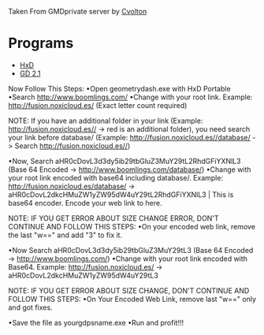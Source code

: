 Taken From GMDprivate server by [Cvolton](https://github.com/Cvolton)

 # Programs

- [HxD](https://mh-nexus.de/en/downloads.php?product=HxD20)
- [GD 2.1](http://www.mediafire.com/file/zvy1554tsdd2qd6/Geometry_Dash_2.11_PC.zip/file)

Now Follow This Steps:
•Open geometrydash.exe with HxD Portable
•Search http://www.boomlings.com/
•Change with your root link. Example: http://fusion.noxicloud.es/ (Exact letter count required)

NOTE: If you have an additional folder in your link (Example: http://fusion.noxicloud.es// -> red is an additional folder), you need search your link before database/ (Example: http://fusion.noxicloud.es//database/ -> Search http://fusion.noxicloud.es//)

•Now, Search aHR0cDovL3d3dy5ib29tbGluZ3MuY29tL2RhdGFiYXNlL3 (Base 64 Encoded -> http://www.boomlings.com/database/)
•Change with your root link encoded with base64 including database/. Example: http://fusion.noxicloud.es/database/ -> aHR0cDovL2dkcHMuZW1yZW95dW4uY29tL2RhdGFiYXNlL3 | This is base64 encoder. Encode your web link to here.

NOTE: IF YOU GET ERROR ABOUT SIZE CHANGE ERROR, DON'T CONTINUE AND FOLLOW THIS STEPS:
•On your encoded web link, remove the last "w==" and add "3" to fix it.

•Now Search aHR0cDovL3d3dy5ib29tbGluZ3MuY29tL3 (Base 64 Encoded -> http://www.boomlings.com/)
•Change with your root link encoded with Base64. Example: http://fusion.noxicloud.es/ -> aHR0cDovL2dkcHMuZW1yZW95dW4uY29tL3

NOTE: IF YOU GET ERROR ABOUT SIZE CHANGE, DON'T CONTINUE AND FOLLOW THIS STEPS:
•On Your Encoded Web Link, remove last "w==" only and got fixes.

•Save the file as yourgdpsname.exe
•Run and profit!!!
